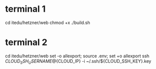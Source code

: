 # terminal 1
cd itedu/hetzner/web
chmod +x ./build.sh

# terminal 2
cd itedu/hetzner/web
set -o allexport; source .env; set +o allexport
ssh ${CLOUD_SSH_USERNAME}@${CLOUD_IP} -i ~/.ssh/${CLOUD_SSH_KEY}.key
